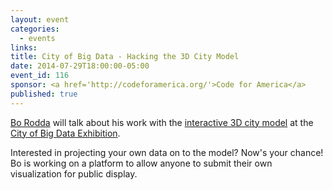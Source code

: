 ```yaml
---
layout: event
categories: 
  - events
links:
title: City of Big Data - Hacking the 3D City Model
date: 2014-07-29T18:00:00-05:00
event_id: 116
sponsor: <a href='http://codeforamerica.org/'>Code for America</a>
published: true
---
```


[Bo Rodda](https://twitter.com/b0rodda) will talk about his work with the [interactive 3D city model](http://archrecord.construction.com/news/2014/07/140701-Chicago-City-of-Big-Data.asp) at the [City of Big Data Exhibition](http://bigdata.architecture.org/).

Interested in projecting your own data on to the model? Now's your chance! Bo is working on a platform to allow anyone to submit their own visualization for public display.